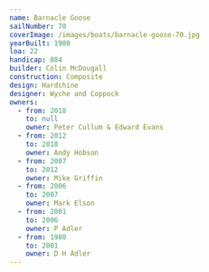 ```yaml
---
name: Barnacle Goose
sailNumber: 70
coverImage: /images/boats/barnacle-goose-70.jpg
yearBuilt: 1980
loa: 22
handicap: 884
builder: Colin McDougall
construction: Composite
design: Hardchine
designer: Wyche and Coppock
owners:
  - from: 2018
    to: null
    owner: Peter Cullum & Edward Evans
  - from: 2012
    to: 2018
    owner: Andy Hobson
  - from: 2007
    to: 2012
    owner: Mike Griffin
  - from: 2006
    to: 2007
    owner: Mark Elson
  - from: 2001
    to: 2006
    owner: P Adler
  - from: 1980
    to: 2001
    owner: D H Adler
---
```


